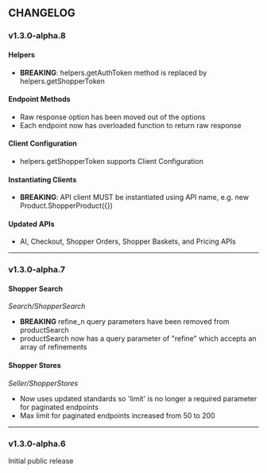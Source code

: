 ## CHANGELOG

### v1.3.0-alpha.8

#### Helpers

* **BREAKING**: helpers.getAuthToken method is replaced by helpers.getShopperToken

#### Endpoint Methods

* Raw response option has been moved out of the options
* Each endpoint now has overloaded function to return raw response

#### Client Configuration

* helpers.getShopperToken supports Client Configuration

#### Instantiating Clients

* **BREAKING**: API client MUST be instantiated using API name, e.g. new Product.ShopperProduct({})

#### Updated APIs 

* AI, Checkout, Shopper Orders, Shopper Baskets, and Pricing APIs

_____________________________________________

### v1.3.0-alpha.7

#### Shopper Search
*Search/ShopperSearch*  

* **BREAKING** refine_n query parameters have been removed from productSearch
* productSearch now has a query parameter of "refine" which accepts an array of refinements

#### Shopper Stores
*Seller/ShopperStores*  

* Now uses updated standards so 'limit' is no longer a required parameter for paginated endpoints
* Max limit for paginated endpoints increased from 50 to 200

_____________________________________________

### v1.3.0-alpha.6

Initial public release
